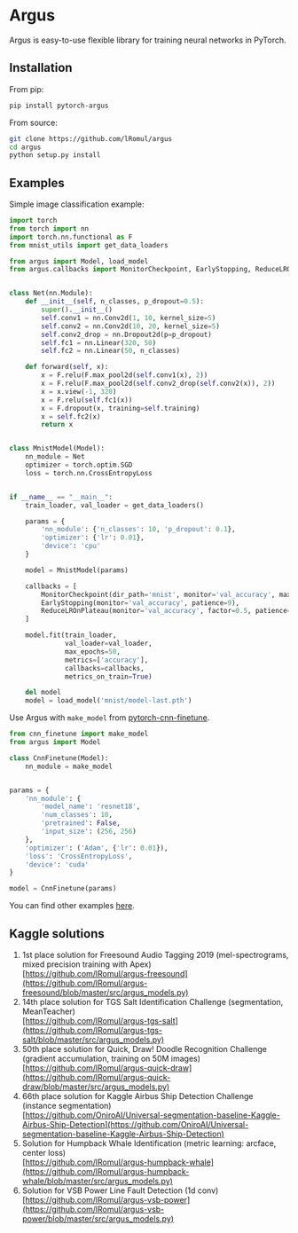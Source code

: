 # Argus 

Argus is easy-to-use flexible library for training neural networks in PyTorch.

## Installation

From pip:

```bash
pip install pytorch-argus
```

From source:

```bash
git clone https://github.com/lRomul/argus
cd argus
python setup.py install
```

## Examples

Simple image classification example:

```python
import torch
from torch import nn
import torch.nn.functional as F
from mnist_utils import get_data_loaders

from argus import Model, load_model
from argus.callbacks import MonitorCheckpoint, EarlyStopping, ReduceLROnPlateau


class Net(nn.Module):
    def __init__(self, n_classes, p_dropout=0.5):
        super().__init__()
        self.conv1 = nn.Conv2d(1, 10, kernel_size=5)
        self.conv2 = nn.Conv2d(10, 20, kernel_size=5)
        self.conv2_drop = nn.Dropout2d(p=p_dropout)
        self.fc1 = nn.Linear(320, 50)
        self.fc2 = nn.Linear(50, n_classes)

    def forward(self, x):
        x = F.relu(F.max_pool2d(self.conv1(x), 2))
        x = F.relu(F.max_pool2d(self.conv2_drop(self.conv2(x)), 2))
        x = x.view(-1, 320)
        x = F.relu(self.fc1(x))
        x = F.dropout(x, training=self.training)
        x = self.fc2(x)
        return x


class MnistModel(Model):
    nn_module = Net
    optimizer = torch.optim.SGD
    loss = torch.nn.CrossEntropyLoss


if __name__ == "__main__":
    train_loader, val_loader = get_data_loaders()

    params = {
        'nn_module': {'n_classes': 10, 'p_dropout': 0.1},
        'optimizer': {'lr': 0.01},
        'device': 'cpu'
    }

    model = MnistModel(params)

    callbacks = [
        MonitorCheckpoint(dir_path='mnist', monitor='val_accuracy', max_saves=3),
        EarlyStopping(monitor='val_accuracy', patience=9),
        ReduceLROnPlateau(monitor='val_accuracy', factor=0.5, patience=3)
    ]

    model.fit(train_loader,
              val_loader=val_loader,
              max_epochs=50,
              metrics=['accuracy'],
              callbacks=callbacks,
              metrics_on_train=True)

    del model
    model = load_model('mnist/model-last.pth')
```

Use Argus with `make_model` from [pytorch-cnn-finetune](https://github.com/creafz/pytorch-cnn-finetune).

```python
from cnn_finetune import make_model
from argus import Model

class CnnFinetune(Model):
    nn_module = make_model


params = {
    'nn_module': {
        'model_name': 'resnet18',
        'num_classes': 10,
        'pretrained': False,
        'input_size': (256, 256)
    },
    'optimizer': ('Adam', {'lr': 0.01}),
    'loss': 'CrossEntropyLoss',
    'device': 'cuda'
}

model = CnnFinetune(params)
```

You can find other examples [here](examples). 

## Kaggle solutions  

1. 1st place solution for Freesound Audio Tagging 2019 (mel-spectrograms, mixed precision training with Apex)  
[https://github.com/lRomul/argus-freesound](https://github.com/lRomul/argus-freesound/blob/master/src/argus_models.py)
2. 14th place solution for TGS Salt Identification Challenge (segmentation, MeanTeacher)  
[https://github.com/lRomul/argus-tgs-salt](https://github.com/lRomul/argus-tgs-salt/blob/master/src/argus_models.py)
3. 50th place solution for Quick, Draw! Doodle Recognition Challenge (gradient accumulation, training on 50M images)   
[https://github.com/lRomul/argus-quick-draw](https://github.com/lRomul/argus-quick-draw/blob/master/src/argus_models.py)
4. 66th place solution for Kaggle Airbus Ship Detection Challenge (instance segmentation)  
[https://github.com/OniroAI/Universal-segmentation-baseline-Kaggle-Airbus-Ship-Detection](https://github.com/OniroAI/Universal-segmentation-baseline-Kaggle-Airbus-Ship-Detection)
5. Solution for Humpback Whale Identification (metric learning: arcface, center loss)  
[https://github.com/lRomul/argus-humpback-whale](https://github.com/lRomul/argus-humpback-whale/blob/master/src/argus_models.py)
6. Solution for VSB Power Line Fault Detection (1d conv)  
[https://github.com/lRomul/argus-vsb-power](https://github.com/lRomul/argus-vsb-power/blob/master/src/argus_models.py)
